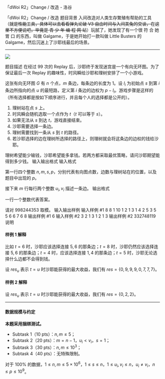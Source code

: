 



「dWoi R2」Change / 改造 - 洛谷














「dWoi R2」Change / 改造
题目背景
入间改造对人类生存繁殖有帮助的工具（~~就是性能工具，具体可以去看看弹丸论破 V3 自由时间与入间美兔的交谈，在这里不方便说吧，毕竟是 青 少 年 编 程 网 站~~）玩腻了，她发现了有一个很 符 合 她 胃 口 的东西，叫做 Galgame，于是她开始打一款叫做 Little Busters 的 Galgame，然后沉迷上了沙耶线最后的场景。

---

![](https://cdn.luogu.com.cn/upload/image_hosting/vxy5rh6c.png)

题目描述
在经过 $99$ 次的 Replay 后，沙耶终于发现迷宫是一个有向无环图。为了保证最后一次 Replay 的趣味性，时风瞬给沙耶和理树安排了一个小游戏。

这张有向无环图 $G$ 有 $n$ 个点，$m$ 条边，每条边的长度为 $1$。设 $l_i$ 为初始点 $s$ 到第 $i$ 条边所指向的点 $u$ 的最短路，定义第 $i$ 条边的边权为 $p-l_i$。游戏步骤是这样的（所有选择都是按如下顺序进行，并且每个人的选择都是公开的）。

1. 理树站在点 $s$ 上。  
2. 时风瞬会随机选取一个点作为 $t$（$t$ 可以等于 $s$）。
3. 如果无法从 $s$ 到达 $t$，游戏直接结束。
3. 沙耶需要选择一条边。
4. 理树需要找到一条从 $s$ 到 $t$ 的路径。
5. 若沙耶选择的边在理树所选择的路径上，则理树就会将这条边的边权的钱给沙耶。

理树希望能少输钱，沙耶希望能多拿钱。若两方都采取最优策略，请问沙耶期望能得到多少钱。
输入输出格式
输入格式

第一行四个整数 $n,m,s,p$，分别代表有向图点数，边数与理树站在的位置，以及题目中出现的 $p$。

接下来 $m$ 行每行两个整数 $u_i,v_i$ 描述一条边。
输出格式

一行一个整数代表答案。

请对 $998244353$ 取模。
输入输出样例
输入样例 #1
8 8 1 10
1 2
1 3
1 4
2 5
3 5
5 6
6 7
6 8
输出样例 #1
6
输入样例 #2
3 2 1 3
1 2
1 3
输出样例 #2
332748119
说明
#### 样例 1 解释

比如 $t=6$ 时，沙耶应该选择连接 $5,6$ 的那条边；$t=8$ 时，沙耶仍然应该选择连接 $5,6$ 的那条边；$t=4$ 时，应该选择连接 $1,4$ 的那条边；$t=5$ 时，沙耶无论选择什么边都不会得到钱。

设 $res_u$ 表示 $t=u$ 时沙耶能获得的最大收益，我们有 $res=\{0,9,9,9,0,7,7,7\}$。

#### 样例 2 解释

设 $res_u$ 表示 $t=u$ 时沙耶能获得的最大收益，我们有 $res=\{0,2,2\}$。

---

#### 数据规模与约定

**本题采用捆绑测试。**

- Subtask 1（10 pts）：$n,m \le 5$；
- Subtask 2（20 pts）：$m=n-1$，$u_i<v_i$，$s=1$；
- Subtask 3（30 pts）：$n,m \le 10^3$；
- Subtask 4（40 pts）：无特殊限制。

对于 $100\%$ 的数据，$1 \le n,m \le 5 \times 10^6$，$1 \le s \le n$，$1 \le u_i,v_i \le n$，$u_i \ne v_i$，$n\le p \le 10^9$。






